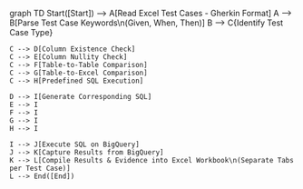 graph TD
    Start([Start]) --> A[Read Excel Test Cases - Gherkin Format]
    A --> B[Parse Test Case Keywords\n(Given, When, Then)]
    B --> C{Identify Test Case Type}

    C --> D[Column Existence Check]
    C --> E[Column Nullity Check]
    C --> F[Table-to-Table Comparison]
    C --> G[Table-to-Excel Comparison]
    C --> H[Predefined SQL Execution]

    D --> I[Generate Corresponding SQL]
    E --> I
    F --> I
    G --> I
    H --> I

    I --> J[Execute SQL on BigQuery]
    J --> K[Capture Results from BigQuery]
    K --> L[Compile Results & Evidence into Excel Workbook\n(Separate Tabs per Test Case)]
    L --> End([End])
